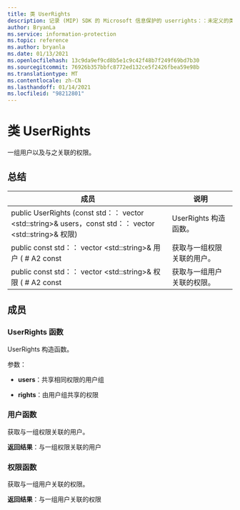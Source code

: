 ```yaml
---
title: 类 UserRights
description: 记录 (MIP) SDK 的 Microsoft 信息保护的 userrights：：未定义的类。
author: BryanLa
ms.service: information-protection
ms.topic: reference
ms.author: bryanla
ms.date: 01/13/2021
ms.openlocfilehash: 13c9da9ef9cd8b5e1c9c42f48b7f249f69bd7b30
ms.sourcegitcommit: 76926b357bbfc8772ed132ce5f2426fbea59e98b
ms.translationtype: MT
ms.contentlocale: zh-CN
ms.lasthandoff: 01/14/2021
ms.locfileid: "98212801"
---
```

# <a name="class-userrights"></a>类 UserRights 
一组用户以及与之关联的权限。
  
## <a name="summary"></a>总结
 成员                        | 说明                                
--------------------------------|---------------------------------------------
public UserRights (const std：： vector \<std::string\>& users，const std：： vector \<std::string\>& 权限)   |  UserRights 构造函数。
public const std：： vector \<std::string\>& 用户 ( # A2 const  |  获取与一组权限关联的用户。
public const std：： vector \<std::string\>& 权限 ( # A2 const  |  获取与一组用户关联的权限。
  
## <a name="members"></a>成员
  
### <a name="userrights-function"></a>UserRights 函数
UserRights 构造函数。

参数：  
* **users**：共享相同权限的用户组 


* **rights**：由用户组共享的权限


  
### <a name="users-function"></a>用户函数
获取与一组权限关联的用户。

  
**返回结果**：与一组权限关联的用户
  
### <a name="rights-function"></a>权限函数
获取与一组用户关联的权限。

  
**返回结果**：与一组用户关联的权限